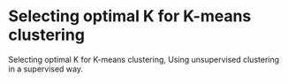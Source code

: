 # Selecting optimal K for K-means clustering
 Selecting optimal K for K-means clustering, Using unsupervised clustering in a supervised way.
